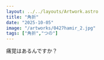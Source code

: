 ```yaml
---
layout: ../../layouts/Artwork.astro
title: "角折"
date: "2025-10-05"
image: "/artworks/0427hamir_2.jpg"
tags: ["角折","つの"]
---
```


痛覚はあるんですか？